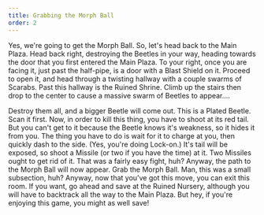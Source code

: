 ```yaml
---
title: Grabbing the Morph Ball
order: 2
---
```


Yes, we're going to get the Morph Ball. So, let's head back to the Main Plaza.
Head back right, destroying the Beetles in your way, heading towards the door
that you first entered the Main Plaza. To your right, once you are facing it,
just past the half-pipe, is a door with a Blast Shield on it. Proceed to open
it, and head through a twisting hallway with a couple swarms of Scarabs. Past
this hallway is the Ruined Shrine. Climb up the stairs then drop to the center
to cause a massive swarm of Beetles to appear....

Destroy them all, and a bigger Beetle will come out. This is a Plated Beetle.
Scan it first. Now, in order to kill this thing, you have to shoot at its red
tail. But you can't get to it because the Beetle knows it's weakness, so it
hides it from you. The thing you have to do is wait for it to charge at you,
then quickly dash to the side. (Yes, you're doing Lock-on.) It's tail will be
exposed, so shoot a Missile (or two if you have the time) at it. Two Missiles
ought to get rid of it. That was a fairly easy fight, huh? Anyway, the path to
the Morph Ball will now appear. Grab the Morph Ball. Man, this was a small
subsection, huh? Anyway, now that you've got this move, you can exit this room.
If you want, go ahead and save at the Ruined Nursery, although you will have to
backtrack all the way to the Main Plaza. But hey, if you're enjoying this game,
you might as well save!
